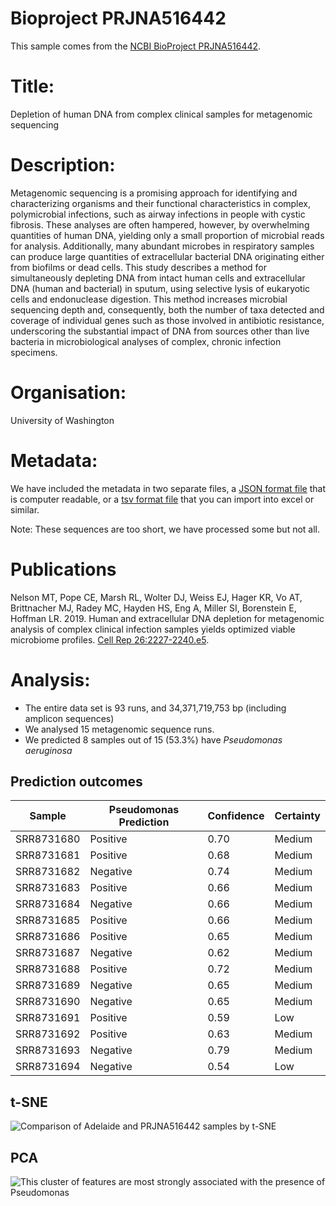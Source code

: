 # Bioproject PRJNA516442

This sample comes from the [NCBI BioProject PRJNA516442](https://www.ncbi.nlm.nih.gov/bioproject/?term=PRJNA516442).

# Title:
Depletion of human DNA from complex clinical samples for metagenomic sequencing

# Description:
Metagenomic sequencing is a promising approach for identifying and characterizing organisms and their functional characteristics in complex, polymicrobial infections, such as airway infections in people with cystic fibrosis. These analyses are often hampered, however, by overwhelming quantities of human DNA, yielding only a small proportion of microbial reads for analysis. Additionally, many abundant microbes in respiratory samples can produce large quantities of extracellular bacterial DNA originating either from biofilms or dead cells. This study describes a method for simultaneously depleting DNA from intact human cells and extracellular DNA (human and bacterial) in sputum, using selective lysis of eukaryotic cells and endonuclease digestion. This method increases microbial sequencing depth and, consequently, both the number of taxa detected and coverage of individual genes such as those involved in antibiotic resistance, underscoring the substantial impact of DNA from sources other than live bacteria in microbiological analyses of complex, chronic infection specimens.

# Organisation:
University of Washington

# Metadata:
We have included the metadata in two separate files, a [JSON format file](PRJNA516442.metadata.json.gz) that is computer readable, or a [tsv format file](PRJNA516442.metadata.tsv.gz) that you can import into excel or similar.

Note: These sequences are too short, we have processed some but not all.

# Publications

Nelson MT, Pope CE, Marsh RL, Wolter DJ, Weiss EJ, Hager KR, Vo AT, Brittnacher MJ, Radey MC, Hayden HS, Eng A, Miller SI, Borenstein E, Hoffman LR. 2019. Human and extracellular DNA depletion for metagenomic analysis of complex clinical infection samples yields optimized viable microbiome profiles. [Cell Rep 26:2227-2240.e5](https://pmc.ncbi.nlm.nih.gov/articles/PMC6435281/).

# Analysis:

- The entire data set is 93 runs, and 34,371,719,753 bp (including amplicon sequences)
- We analysed 15 metagenomic sequence runs.
- We predicted 8 samples out of 15 (53.3%) have _Pseudomonas aeruginosa_


## Prediction outcomes

Sample | Pseudomonas Prediction | Confidence | Certainty
 --- | --- | --- | ---
SRR8731680 | Positive | 0.70 | Medium
SRR8731681 | Positive | 0.68 | Medium
SRR8731682 | Negative | 0.74 | Medium
SRR8731683 | Positive | 0.66 | Medium
SRR8731684 | Negative | 0.66 | Medium
SRR8731685 | Positive | 0.66 | Medium
SRR8731686 | Positive | 0.65 | Medium
SRR8731687 | Negative | 0.62 | Medium
SRR8731688 | Positive | 0.72 | Medium
SRR8731689 | Negative | 0.65 | Medium
SRR8731690 | Negative | 0.65 | Medium
SRR8731691 | Positive | 0.59 | Low
SRR8731692 | Positive | 0.63 | Medium
SRR8731693 | Negative | 0.79 | Medium
SRR8731694 | Negative | 0.54 | Low


## t-SNE
![Comparison of Adelaide and PRJNA516442 samples by t-SNE](img/PRJNA516442_Pseudomonas_tSNE.png 'Fig. t-SNE of all the analysed sequence data coloured by whether Pseudomonas is predicted')


## PCA
![This cluster of features are most strongly associated with the presence of Pseudomonas](img/PRJNA516442_Pseudomonas_PCA.png 'Fig. PCA of the cluster of features most strongly associated with Pseudomonas colonization in PRJNA516442')


